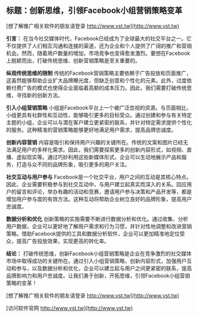 ## **标题：创新思维，引领Facebook小组营销策略变革**

[想了解推广相关软件的朋友请登录 http://www.vst.tw](http://www.vst.tw)

**引言：**
在当今社交媒体时代，Facebook已经成为了全球最大的社交平台之一。它不仅提供了人们相互沟通和连接的渠道，还为企业和个人提供了广阔的推广和营销机会。然而，随着用户数量的增加，市场竞争也变得愈发激烈。要想在Facebook上脱颖而出，打破传统思维、创新营销策略是至关重要的。

**纵观传统思维的限制**
传统的Facebook营销策略主要依赖于广告投放和页面推广，这虽然能够帮助企业扩大品牌曝光度，但缺乏创意和个性化的元素。此外，过度依赖付费广告的模式也使得企业面临着高额的成本压力。因此，我们需要打破传统思维，寻找新的创新方法。

**引入小组营销策略**
小组是Facebook平台上一个被广泛忽视的资源。与页面相比，小组更具有社群性和互动性，能够吸引更多的目标受众。通过创建和参与有关特定主题的小组，企业可以与潜在客户建立更紧密的联系，并针对特定需求提供个性化的服务。这种精准的营销策略能够更好地满足用户需求，提高品牌忠诚度。

**创新内容营销**
内容是吸引和保持用户兴趣的关键所在。传统的文案和图片已经无法满足用户的多样化需求。因此，我们需要探索更多的创新内容形式，如视频、直播、虚拟现实等。通过巧妙利用这些新媒体形式，企业可以生动地展示产品和服务，打造与众不同的品牌形象，吸引更多的用户关注。

**社交互动与用户参与**
Facebook是一个社交平台，用户之间的互动是其核心特点。因此，企业需要积极参与到社交互动中，与用户建立起真实而深入的关系。回应用户的留言和评论，举办有趣的活动和竞赛，邀请用户参与决策和产品开发等，都是增加用户参与度的有效方法。这种互动将帮助企业树立良好的品牌形象，提高用户忠诚度。

**数据分析和优化**
创新策略的实施需要不断进行数据分析和优化。通过收集、分析用户数据，企业可以更好地了解用户需求和行为习惯，并针对性地调整和改进营销策略。借助Facebook提供的工具和数据分析软件，企业可以更加精准地定位受众，提高广告投放效果，实现更高的转化率。

**结论：**
打破传统思维，创新Facebook小组营销策略是企业在竞争激烈的社交媒体市场中取得成功的关键所在。通过引入小组营销策略，创新内容形式，加强用户互动和参与，以及数据分析和优化，企业可以建立起与用户之间更紧密的联系，提高品牌影响力和用户忠诚度。让我们勇于创新，开拓思维，引领Facebook小组营销策略的变革！

[想了解推广相关软件的朋友请登录 http://www.vst.tw](http://www.vst.tw)


[访问软件官网 http://www.vst.tw](http://www.vst.tw)

